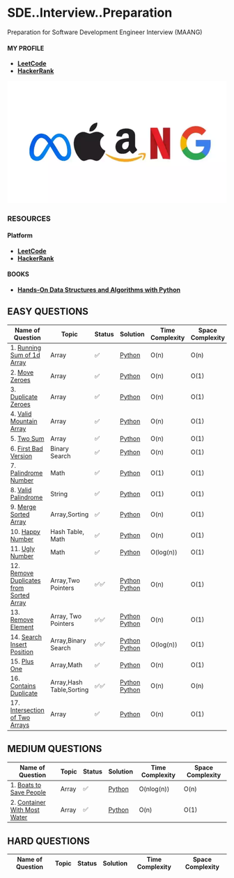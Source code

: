 # SDE..Interview..Preparation
Preparation for Software Development Engineer Interview (MAANG)

#### MY PROFILE
- [**LeetCode**](https://leetcode.com/bickkysahani/)
- [**HackerRank**](https://www.hackerrank.com/bickkysahani)


![Image](./images/how-to-get-a-tech-job-at-maang-meta-amazon-apple-netflix-google.webp)

### RESOURCES

#### Platform
- [**LeetCode**](https://leetcode.com/problemset/all/)
- [**HackerRank**](https://www.hackerrank.com/dashboard)

#### BOOKS
- [**Hands-On Data Structures and Algorithms with Python**](https://www.packtpub.com/product/hands-on-data-structures-and-algorithms-with-python/9781801073448)


<!-- #### COURSES
- [**Algorithms and Data Structures in Python (INTERVIEW Q&A)**](https://www.udemy.com/course/algorithms-and-data-structures-in-python/) -->



## EASY QUESTIONS
| Name of Question | Topic | Status | Solution | Time Complexity | Space Complexity |
| ---------------- | ----- | ------ | -------- | --------------- | ---------------- |
| 1. [Running Sum of 1d Array](https://leetcode.com/problems/running-sum-of-1d-array/) | Array | ✅ | [Python](https://github.com/bickkysahani/SDE..Interview..Preparation/blob/main/images/003%20-%20'Running%20Sum%20of%201d%20Array%20-%20LeetCode'%20-%20leetcode.com.png)  | O(n) | O(n) |
| 2. [Move Zeroes](https://leetcode.com/problems/move-zeroes/) | Array | ✅ | [Python](https://github.com/bickkysahani/SDE..Interview..Preparation/blob/main/images/008%20-%20'Move%20Zeroes%20-%20LeetCode'%20-%20leetcode.com.png)  | O(n) | O(1) |
| 3. [Duplicate Zeroes](https://leetcode.com/problems/duplicate-zeros/) | Array | ✅ | [Python](https://github.com/bickkysahani/SDE..Interview..Preparation/blob/main/images/010%20-%20'Duplicate%20Zeros%20-%20LeetCode'%20-%20leetcode.com.png)  | O(n) | O(1) |
| 4. [Valid Mountain Array](https://leetcode.com/problems/valid-mountain-array/) | Array | ✅ | [Python](https://github.com/bickkysahani/SDE..Interview..Preparation/blob/main/images/016%20-%20'Valid%20Mountain%20Array%20-%20LeetCode'%20-%20leetcode.com.png)  | O(n) | O(1) |
| 5. [Two Sum](https://leetcode.com/problems/two-sum/) | Array | ✅ | [Python](https://github.com/bickkysahani/SDE..Interview..Preparation/blob/main/images/017%20-%20'Two%20Sum%20-%20LeetCode'%20-%20leetcode.com.png)  | O(n) | O(1) |
| 6. [First Bad Version](https://leetcode.com/problems/first-bad-version/) | Binary Search | ✅ | [Python](https://github.com/bickkysahani/SDE..Interview..Preparation/blob/main/images/019%20-%20'First%20Bad%20Version%20-%20LeetCode'%20-%20leetcode.com.png)  | O(n) | O(1) |
| 7. [Palindrome Number](https://leetcode.com/problems/palindrome-number/) | Math | ✅ | [Python](https://github.com/bickkysahani/SDE..Interview..Preparation/blob/main/images/020%20-%20'Palindrome%20Number%20-%20LeetCode'%20-%20leetcode.com.png)  | O(1) | O(1) |
| 8. [Valid Palindrome](https://leetcode.com/problems/valid-palindrome/) | String | ✅ | [Python](https://github.com/bickkysahani/SDE..Interview..Preparation/blob/main/images/021%20-%20'Valid%20Palindrome%20-%20LeetCode'%20-%20leetcode.com.png)  | O(1) | O(1) |
| 9. [Merge Sorted Array](https://leetcode.com/problems/merge-sorted-array/) | Array,Sorting | ✅ | [Python](https://github.com/bickkysahani/SDE..Interview..Preparation/blob/main/images/026%20-%20'Merge%20Sorted%20Array%20-%20LeetCode'%20-%20leetcode.com.png)  | O(n) | O(1) |
| 10. [Happy Number](https://leetcode.com/problems/happy-number/) | Hash Table, Math | ✅ | [Python](https://github.com/bickkysahani/SDE..Interview..Preparation/blob/main/images/027%20-%20'Happy%20Number%20-%20LeetCode'%20-%20leetcode.com.png)  | O(n) | O(1) |
| 11. [Ugly Number](https://leetcode.com/problems/ugly-number/) | Math | ✅ | [Python](https://github.com/bickkysahani/SDE..Interview..Preparation/blob/main/images/028%20-%20'Ugly%20Number%20-%20LeetCode'%20-%20leetcode.com.png)  | O(log(n)) | O(1) |
| 12. [Remove Duplicates from Sorted Array](https://leetcode.com/problems/remove-duplicates-from-sorted-array/) | Array,Two Pointers | ✅✅ | [Python](https://github.com/bickkysahani/SDE..Interview..Preparation/blob/main/images/032%20-%20'Remove%20Duplicates%20from%20Sorted%20Array%20-%20LeetCode'%20-%20leetcode.com.png)  [Python](https://github.com/bickkysahani/SDE..Interview..Preparation/blob/main/images/033%20-%20'Remove%20Duplicates%20from%20Sorted%20Array%20-%20LeetCode'%20-%20leetcode.com.png) | O(n) | O(1) |
| 13. [Remove Element](https://leetcode.com/problems/remove-element/) | Array, Two Pointers | ✅✅ | [Python](https://github.com/bickkysahani/SDE..Interview..Preparation/blob/main/images/035%20-%20'Remove%20Element%20-%20LeetCode'%20-%20leetcode.com.png) [Python](https://github.com/bickkysahani/SDE..Interview..Preparation/blob/main/images/034%20-%20'Remove%20Element%20-%20LeetCode'%20-%20leetcode.com.png)  | O(n) | O(1) |
| 14. [Search Insert Position](https://leetcode.com/problems/search-insert-position/) | Array,Binary Search | ✅✅ | [Python](https://github.com/bickkysahani/SDE..Interview..Preparation/blob/main/images/037%20-%20'Search%20Insert%20Position%20-%20LeetCode'%20-%20leetcode.com.png) [Python](https://github.com/bickkysahani/SDE..Interview..Preparation/blob/main/images/036%20-%20'Search%20Insert%20Position%20-%20LeetCode'%20-%20leetcode.com.png) | O(log(n)) | O(1) |
| 15. [Plus One](https://leetcode.com/problems/plus-one/) | Array,Math | ✅ | [Python](https://github.com/bickkysahani/SDE..Interview..Preparation/blob/main/images/038%20-%20'Plus%20One%20-%20LeetCode'%20-%20leetcode.com.png)  | O(n) | O(1) |
| 16. [Contains Duplicate](https://leetcode.com/problems/contains-duplicate/) | Array,Hash Table,Sorting | ✅✅  | [Python](https://github.com/bickkysahani/SDE..Interview..Preparation/blob/main/images/039%20-%20'Contains%20Duplicate%20-%20LeetCode'%20-%20leetcode.com.png) [Python](https://github.com/bickkysahani/SDE..Interview..Preparation/blob/main/images/040%20-%20'Contains%20Duplicate%20-%20LeetCode'%20-%20leetcode.com.png) | O(n) | O(n) |
| 17. [Intersection of Two Arrays](https://leetcode.com/problems/intersection-of-two-arrays/) | Array | ✅ | [Python](https://github.com/bickkysahani/SDE..Interview..Preparation/blob/main/images/041%20-%20'Intersection%20of%20Two%20Arrays%20-%20LeetCode'%20-%20leetcode.com.png)  | O(n) | O(1) |

## MEDIUM QUESTIONS
| Name of Question | Topic | Status | Solution |  Time Complexity | Space Complexity |
| ---------------- | ----- | ------ | -------- |  --------------- | ---------------- |
| 1. [Boats to Save People](https://leetcode.com/problems/boats-to-save-people/) | Array | ✅ | [Python](https://github.com/bickkysahani/SDE..Interview..Preparation/blob/main/images/013%20-%20'Boats%20to%20Save%20People%20-%20LeetCode'%20-%20leetcode.com.png)  | O(nlog(n)) | O(n) |
| 2. [Container With Most Water](https://leetcode.com/problems/container-with-most-water/) | Array | ✅ | [Python](https://github.com/bickkysahani/SDE..Interview..Preparation/blob/main/images/018%20-%20'Container%20With%20Most%20Water%20-%20LeetCode'%20-%20leetcode.com.png)  | O(n) | O(1) |

## HARD QUESTIONS
| Name of Question | Topic | Status | Solution |  Time Complexity | Space Complexity |
| ---------------- | ----- | ------ | -------- |  --------------- | ---------------- |
